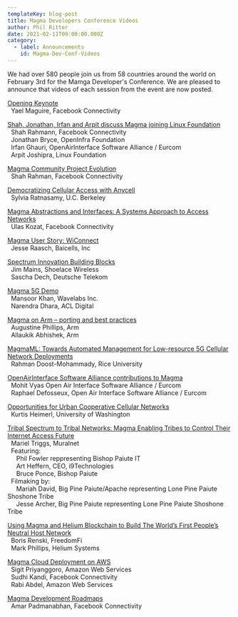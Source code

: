 ```yaml
---
templateKey: blog-post
title: Magma Developers Conference Videos
author: Phil Ritter
date: 2021-02-11T09:00:00.000Z
category:
  - label: Announcements
    id: Magma-Dev-Conf-Videos
---
```


We had over 580 people join us from 58 countries around the world on February 3rd for the Mamga Developer's Conference.  We are pleased to announce that videos of each session from the event are now posted.

[Opening Keynote](https://www.youtube.com/watch?v=SaXoLBXUDHs&list=PLKqaoAnDyfgpCPTI9xDxxx2vuJsB1871N&index=16)
<br>&nbsp;&nbsp;Yael Maguire, Facebook Connectivity

[Shah, Jonathan, Irfan and Arpit discuss Magma joining Linux Foundation](https://www.youtube.com/watch?v=d6qvuCL9608&list=PLKqaoAnDyfgpCPTI9xDxxx2vuJsB1871N&index=19)
<br>&nbsp;&nbsp;Shah Rahmann, Facebook Connectivity
<br>&nbsp;&nbsp;Jonathan Bryce, OpenInfra Foundation
<br>&nbsp;&nbsp;Irfan Ghauri, OpenAirInterface Software Alliance / Eurcom
<br>&nbsp;&nbsp;Arpit Joshipra, Linux Foundation

[Magma Community Project Evolution](https://www.youtube.com/watch?v=qQz2_7TN5ws&list=PLKqaoAnDyfgpCPTI9xDxxx2vuJsB1871N&index=20)
<br>&nbsp;&nbsp;Shah Rahman, Facebook Connectivity

[Democratizing Cellular Access with Anycell](https://www.youtube.com/watch?v=VSu-osNE26w&list=PLKqaoAnDyfgpCPTI9xDxxx2vuJsB1871N&index=14)<br>&nbsp;&nbsp;Sylvia Ratnasamy, U.C. Berkeley

[Magma Abstractions and Interfaces: A Systems Approach to Access Networks](https://www.youtube.com/watch?v=ILnuaBz31jQ&list=PLKqaoAnDyfgpCPTI9xDxxx2vuJsB1871N&index=13)
<br>&nbsp;&nbsp;Ulas Kozat, Facebook Connectivity

[Magma User Story: WiConnect](https://www.youtube.com/watch?v=VybSCeTPf88&list=PLKqaoAnDyfgpCPTI9xDxxx2vuJsB1871N&index=8)
<br>&nbsp;&nbsp;Jesse Raasch, Baicells, Inc

[Spectrum Innovation Building Blocks](https://www.youtube.com/watch?v=0EVAaa9zXmQ&list=PLKqaoAnDyfgpCPTI9xDxxx2vuJsB1871N&index=7)
<br>&nbsp;&nbsp;Jim Mains, Shoelace Wireless
<br>&nbsp;&nbsp;Sascha Dech, Deutsche Telekom

[Magma 5G Demo](https://www.youtube.com/watch?v=cFE8pjpDBv8&list=PLKqaoAnDyfgpCPTI9xDxxx2vuJsB1871N&index=12)
<br>&nbsp;&nbsp;Mansoor Khan, Wavelabs Inc.
<br>&nbsp;&nbsp;Narendra Dhara, ACL Digital

[Magma on Arm – porting and best practices](https://www.youtube.com/watch?v=-vYtwDDFpdo&list=PLKqaoAnDyfgpCPTI9xDxxx2vuJsB1871N&index=19)
<br>&nbsp;&nbsp;Augustine Phillips, Arm
<br>&nbsp;&nbsp;Allaukik Abhishek, Arm

[MagmaML: Towards Automated Management for Low-resource 5G Cellular Network Deployments](https://www.youtube.com/watch?v=Ss6s3fSbfqw&list=PLKqaoAnDyfgpCPTI9xDxxx2vuJsB1871N&index=15)
<br>&nbsp;&nbsp;Rahman Doost-Mohammady, Rice University

[OpenAirInterface Software Alliance contributions to Magma](https://www.youtube.com/watch?v=-96MhOqbguc&list=PLKqaoAnDyfgpCPTI9xDxxx2vuJsB1871N&index=17)
<br>&nbsp;&nbsp;Mohit Vyas Open Air Interface Software Alliance / Eurcom
<br>&nbsp;&nbsp;Raphael Defosseux, Open Air Interface Software Alliance / Eurcom

[Opportunities for Urban Cooperative Cellular Networks](https://www.youtube.com/watch?v=ZE_sxAGTU1o&list=PLKqaoAnDyfgpCPTI9xDxxx2vuJsB1871N&index=6)
<br>&nbsp;&nbsp;Kurtis Heimerl, University of Washington

[Tribal Spectrum to Tribal Networks: Magma Enabling Tribes to Control Their Internet Access Future](https://www.youtube.com/watch?v=hNHAz6Km-j0&list=PLKqaoAnDyfgpCPTI9xDxxx2vuJsB1871N&index=18)
<br>&nbsp;&nbsp;Mariel Triggs, Muralnet
<br>&nbsp;&nbsp;Featuring:
<br>&nbsp;&nbsp;&nbsp;&nbsp;&nbsp;Phil Fowler reppresenting Bishop Paiute IT
<br>&nbsp;&nbsp;&nbsp;&nbsp;&nbsp;Art Heffern, CEO, i9Technologies
<br>&nbsp;&nbsp;&nbsp;&nbsp;&nbsp;Bruce Ponce, Bishop Paiute
<br>&nbsp;&nbsp;Filmaking by:
<br>&nbsp;&nbsp;&nbsp;&nbsp;&nbsp;Mariah David, Big Pine Paiute/Apache representing Lone Pine Paiute Shoshone Tribe
<br>&nbsp;&nbsp;&nbsp;&nbsp;&nbsp;Jesse Archer, Big Pine Paiute representing Lone Pine Paiute Shoshone Tribe

[Using Magma and Helium Blockchain to Build The World’s First People’s Neutral Host Network](https://www.youtube.com/watch?v=NSQ1wWtaox4&list=PLKqaoAnDyfgpCPTI9xDxxx2vuJsB1871N&index=9)
<br>&nbsp;&nbsp;Boris Renski, FreedomFi
<br>&nbsp;&nbsp;Mark Phillips, Helium Systems

[Magma Cloud Deployment on AWS](https://www.youtube.com/watch?v=sWZoopmEJrM&list=PLKqaoAnDyfgpCPTI9xDxxx2vuJsB1871N&index=10)
<br>&nbsp;&nbsp;Sigit Priyanggoro, Amazon Web Services
<br>&nbsp;&nbsp;Sudhi Kandi, Facebook Connectivity
<br>&nbsp;&nbsp;Rabi Abdel, Amazon Web Services

[Magma Development Roadmaps](https://www.youtube.com/watch?v=0XK4vunjD0Y&list=PLKqaoAnDyfgpCPTI9xDxxx2vuJsB1871N&index=11)
<br>&nbsp;&nbsp;Amar Padmanabhan, Facebook Connectivity
